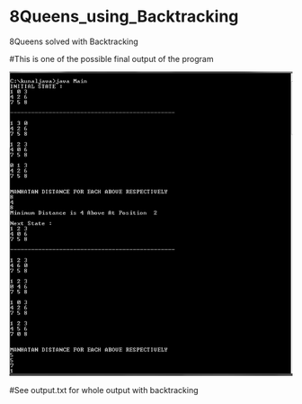 # 8Queens_using_Backtracking
8Queens solved with Backtracking

#This is one of the possible final output of the program

![ScreenShot](https://github.com/kunalbhoge28/8Puzzle_Hill_Climbing/blob/master/1.png)<br/>

#See output.txt for whole output with backtracking
